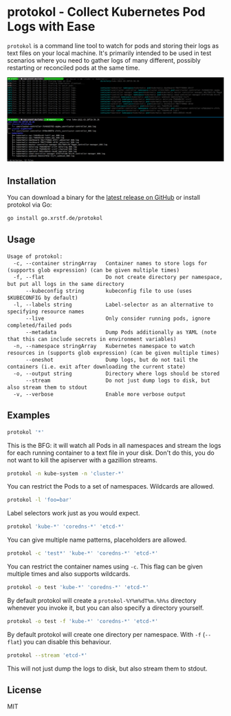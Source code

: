 # protokol - Collect Kubernetes Pod Logs with Ease

`protokol` is a command line tool to watch for pods and storing their logs as text files
on your local machine. It's primarily intended to be used in test scenarios where you
need to gather logs of many different, possibly restarting or reconciled pods at the
same time.

<p align="center">
  <img src="docs/sample.png" />
</p>

## Installation

You can download a binary for the [latest release on GitHub](https://github.com/xrstf/protokol/releases)
or install protokol via Go:

```bash
go install go.xrstf.de/protokol
```

## Usage

```
Usage of protokol:
  -c, --container stringArray   Container names to store logs for (supports glob expression) (can be given multiple times)
  -f, --flat                    Do not create directory per namespace, but put all logs in the same directory
      --kubeconfig string       kubeconfig file to use (uses $KUBECONFIG by default)
  -l, --labels string           Label-selector as an alternative to specifying resource names
      --live                    Only consider running pods, ignore completed/failed pods
      --metadata                Dump Pods additionally as YAML (note that this can include secrets in environment variables)
  -n, --namespace stringArray   Kubernetes namespace to watch resources in (supports glob expression) (can be given multiple times)
      --oneshot                 Dump logs, but do not tail the containers (i.e. exit after downloading the current state)
  -o, --output string           Directory where logs should be stored
      --stream                  Do not just dump logs to disk, but also stream them to stdout
  -v, --verbose                 Enable more verbose output
```

## Examples

```bash
protokol '*'
```

This is the BFG: it will watch all Pods in all namespaces and stream the logs for each running container to
a text file in your disk. Don't do this, you do not want to kill the apiserver with a gazillion streams.

```bash
protokol -n kube-system -n 'cluster-*'
```

You can restrict the Pods to a set of namespaces. Wildcards are allowed.

```bash
protokol -l 'foo=bar'
```

Label selectors work just as you would expect.

```bash
protokol 'kube-*' 'coredns-*' 'etcd-*'
```

You can give multiple name patterns, placeholders are allowed.

```bash
protokol -c 'test*' 'kube-*' 'coredns-*' 'etcd-*'
```

You can restrict the container names using `-c`. This flag can be given multiple times and also supports wildcards.

```bash
protokol -o test 'kube-*' 'coredns-*' 'etcd-*'
```

By default protokol will create a `protokol-%Y%m%dT%m.%h%s` directory whenever you invoke it, but you can also specify
a directory yourself.

```bash
protokol -o test -f 'kube-*' 'coredns-*' 'etcd-*'
```

By default protokol will create one directory per namespace. With `-f` (`--flat`) you can disable this behaviour.

```bash
protokol --stream 'etcd-*'
```

This will not just dump the logs to disk, but also stream them to stdout.

## License

MIT
